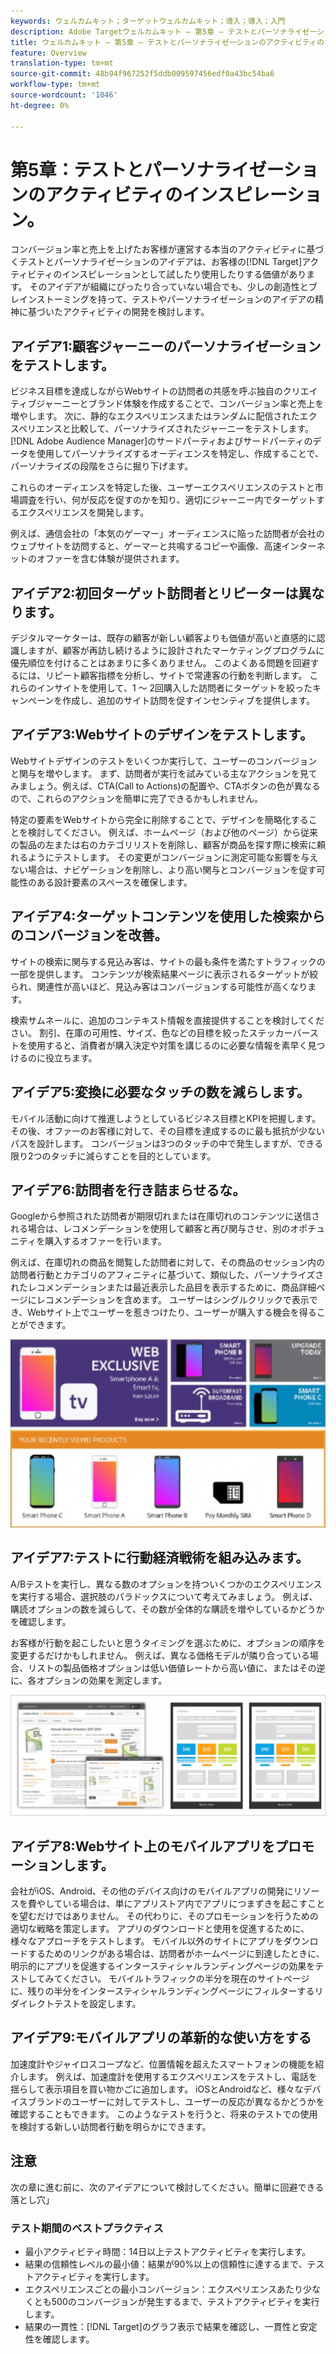 ```yaml
---
keywords: ウェルカムキット；ターゲットウェルカムキット；導入；導入；入門
description: Adobe Targetウェルカムキット — 第5章 — テストとパーソナライゼーションのアクティビティのインスピレーション
title: ウェルカムキット — 第5章 — テストとパーソナライゼーションのアクティビティのインスピレーション
feature: Overview
translation-type: tm+mt
source-git-commit: 48b94f967252f5ddb009597456edf0a43bc54ba6
workflow-type: tm+mt
source-wordcount: '1046'
ht-degree: 0%

---
```



# 第5章：テストとパーソナライゼーションのアクティビティのインスピレーション。

コンバージョン率と売上を上げたお客様が運営する本当のアクティビティに基づくテストとパーソナライゼーションのアイデアは、お客様の[!DNL Target]アクティビティのインスピレーションとして試したり使用したりする価値があります。 そのアイデアが組織にぴったり合っていない場合でも、少しの創造性とブレインストーミングを持って、テストやパーソナライゼーションのアイデアの精神に基づいたアクティビティの開発を検討します。

## アイデア1:顧客ジャーニーのパーソナライゼーションをテストします。

ビジネス目標を達成しながらWebサイトの訪問者の共感を呼ぶ独自のクリエイティブジャーニーとブランド体験を作成することで、コンバージョン率と売上を増やします。 次に、静的なエクスペリエンスまたはランダムに配信されたエクスペリエンスと比較して、パーソナライズされたジャーニーをテストします。 [!DNL Adobe Audience Manager]のサードパーティおよびサードパーティのデータを使用してパーソナライズするオーディエンスを特定し、作成することで、パーソナライズの段階をさらに掘り下げます。

これらのオーディエンスを特定した後、ユーザーエクスペリエンスのテストと市場調査を行い、何が反応を促すのかを知り、適切にジャーニー内でターゲットするエクスペリエンスを開発します。

例えば、通信会社の「本気のゲーマー」オーディエンスに陥った訪問者が会社のウェブサイトを訪問すると、ゲーマーと共鳴するコピーや画像、高速インターネットのオファーを含む体験が提供されます。

## アイデア2:初回ターゲット訪問者とリピーターは異なります。

デジタルマーケターは、既存の顧客が新しい顧客よりも価値が高いと直感的に認識しますが、顧客が再訪し続けるように設計されたマーケティングプログラムに優先順位を付けることはあまりに多くありません。 このよくある問題を回避するには、リピート顧客指標を分析し、サイトで常連客の行動を判断します。 これらのインサイトを使用して、1 ～ 2回購入した訪問者にターゲットを絞ったキャンペーンを作成し、追加のサイト訪問を促すインセンティブを提供します。

## アイデア3:Webサイトのデザインをテストします。

Webサイトデザインのテストをいくつか実行して、ユーザーのコンバージョンと関与を増やします。 まず、訪問者が実行を試みている主なアクションを見てみましょう。例えば、CTA(Call to Actions)の配置や、CTAボタンの色が異なるので、これらのアクションを簡単に完了できるかもしれません。

特定の要素をWebサイトから完全に削除することで、デザインを簡略化することを検討してください。 例えば、ホームページ（および他のページ）から従来の製品の左または右のカテゴリリストを削除し、顧客が商品を探す際に検索に頼れるようにテストします。 その変更がコンバージョンに測定可能な影響を与えない場合は、ナビゲーションを削除し、より高い関与とコンバージョンを促す可能性のある設計要素のスペースを確保します。

## アイデア4:ターゲットコンテンツを使用した検索からのコンバージョンを改善。

サイトの検索に関与する見込み客は、サイトの最も条件を満たすトラフィックの一部を提供します。 コンテンツが検索結果ページに表示されるターゲットが絞られ、関連性が高いほど、見込み客はコンバージョンする可能性が高くなります。

検索サムネールに、追加のコンテキスト情報を直接提供することを検討してください。 割引、在庫の可用性、サイズ、色などの目標を絞ったステッカーバーストを使用すると、消費者が購入決定や対策を講じるのに必要な情報を素早く見つけるのに役立ちます。

## アイデア5:変換に必要なタッチの数を減らします。

モバイル活動に向けて推進しようとしているビジネス目標とKPIを把握します。 その後、オファーのお客様に対して、その目標を達成するのに最も抵抗が少ないパスを設計します。 コンバージョンは3つのタッチの中で発生しますが、できる限り2つのタッチに減らすことを目的としています。

## アイデア6:訪問者を行き詰まらせるな。

Googleから参照された訪問者が期限切れまたは在庫切れのコンテンツに送信される場合は、レコメンデーションを使用して顧客と再び関与させ、別のオポチュニティを購入するオファーを行います。

例えば、在庫切れの商品を閲覧した訪問者に対して、その商品のセッション内の訪問者行動とカテゴリのアフィニティに基づいて、類似した、パーソナライズされたレコメンデーションまたは最近表示した品目を表示するために、商品詳細ページにレコメンデーションを含めます。 ユーザーはシングルクリックで表示でき、Webサイト上でユーザーを惹きつけたり、ユーザーが購入する機会を得ることができます。

![Recommendationsのイラスト](/help/c-intro/assets/recs-illustration.png)

## アイデア7:テストに行動経済戦術を組み込みます。

A/Bテストを実行し、異なる数のオプションを持ついくつかのエクスペリエンスを実行する場合、選択肢のパラドックスについて考えてみましょう。 例えば、購読オプションの数を減らして、その数が全体的な購読を増やしているかどうかを確認します。

お客様が行動を起こしたいと思うタイミングを選ぶために、オプションの順序を変更するだけかもしれません。 例えば、異なる価格モデルが隣り合っている場合、リストの製品価格オプションは低い価値レートから高い値に、またはその逆に、各オプションの効果を測定します。

![行動戦術の説明](/help/c-intro/assets/behavioral.png)

## アイデア8:Webサイト上のモバイルアプリをプロモーションします。

会社がiOS、Android、その他のデバイス向けのモバイルアプリの開発にリソースを費やしている場合は、単にアプリストア内でアプリにつまずきを起こすことを望むだけではありません。 その代わりに、そのプロモーションを行うための適切な戦略を策定します。 アプリのダウンロードと使用を促進するために、様々なアプローチをテストします。 モバイル以外のサイトにアプリをダウンロードするためのリンクがある場合は、訪問者がホームページに到達したときに、明示的にアプリを促進するインタースティシャルランディングページの効果をテストしてみてください。 モバイルトラフィックの半分を現在のサイトページに、残りの半分をインタースティシャルランディングページにフィルターするリダイレクトテストを設定します。

## アイデア9:モバイルアプリの革新的な使い方をする

加速度計やジャイロスコープなど、位置情報を超えたスマートフォンの機能を紹介します。 例えば、加速度計を使用するエクスペリエンスをテストし、電話を揺らして表示項目を買い物かごに追加します。 iOSとAndroidなど、様々なデバイスブランドのユーザーに対してテストし、ユーザーの反応が異なるかどうかを確認することもできます。 このようなテストを行うと、将来のテストでの使用を検討する新しい訪問者行動を明らかにできます。

## 注意

次の章に進む前に、次のアイデアについて検討してください。簡単に回避できる落とし穴」

### テスト期間のベストプラクティス

* 最小アクティビティ時間：14日以上テストアクティビティを実行します。
* 結果の信頼性レベルの最小値：結果が90%以上の信頼性に達するまで、テストアクティビティを実行します。
* エクスペリエンスごとの最小コンバージョン：エクスペリエンスあたり少なくとも500のコンバージョンが発生するまで、テストアクティビティを実行します。
* 結果の一貫性：[!DNL Target]のグラフ表示で結果を確認し、一貫性と安定性を確認します。